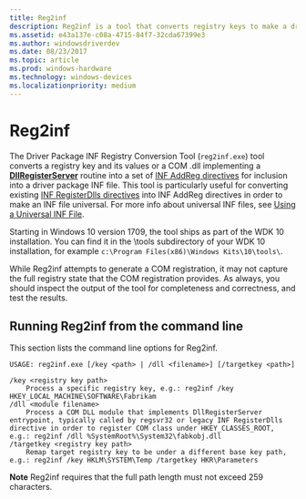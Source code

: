 ```yaml
---
title: Reg2inf
description: Reg2inf is a tool that converts registry keys to make a driver package universal.
ms.assetid: e43a137e-c08a-4715-84f7-32cda67399e3
ms.author: windowsdriverdev
ms.date: 08/23/2017
ms.topic: article
ms.prod: windows-hardware
ms.technology: windows-devices
ms.localizationpriority: medium
---
```


# Reg2inf
 
The Driver Package INF Registry Conversion Tool (`reg2inf.exe`) tool converts a registry key and its values or a COM .dll implementing a [**DllRegisterServer**](https://msdn.microsoft.com/library/windows/desktop/ms682162) routine into a set of [INF AddReg directives](../install/inf-addreg-directive.md) for inclusion into a driver package INF file.  This tool is particularly useful for converting existing [INF RegisterDlls directives](../install/inf-registerdlls-directive.md) into INF AddReg directives in order to make an INF file universal.  For more info about universal INF files, see [Using a Universal INF File](../install/using-a-universal-inf-file.md).
 
Starting in Windows 10 version 1709, the tool ships as part of the WDK 10 installation. You can find it in the \tools subdirectory of your WDK 10 installation, for example `c:\Program Files(x86)\Windows Kits\10\tools\`. 

While Reg2inf attempts to generate a COM registration, it may not capture the full registry state that the COM registration provides. As always, you should inspect the output of the tool for completeness and correctness, and test the results. 

## Running Reg2inf from the command line 
 
This section lists the command line options for Reg2inf.

```
USAGE: reg2inf.exe [/key <path> | /dll <filename>] [/targetkey <path>]

/key <registry key path>
    Process a specific registry key, e.g.: reg2inf /key HKEY_LOCAL_MACHINE\SOFTWARE\Fabrikam
/dll <module filename>
    Process a COM DLL module that implements DllRegisterServer entrypoint, typically called by regsvr32 or legacy INF RegisterDlls directive in order to register COM class under HKEY_CLASSES_ROOT, e.g.: reg2inf /dll %SystemRoot%\System32\fabkobj.dll
/targetkey <registry key path>
    Remap target registry key to be under a different base key path, e.g.: reg2inf /key HKLM\SYSTEM\Temp /targetkey HKR\Parameters
```

**Note** Reg2inf requires that the full path length must not exceed 259 characters. 
